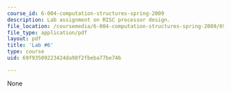 ```yaml
---
course_id: 6-004-computation-structures-spring-2009
description: Lab assignment on RISC processor design.
file_location: /coursemedia/6-004-computation-structures-spring-2009/69f93509223424da98f2fbeba77be746_MIT6_004s09_lab06.pdf
file_type: application/pdf
layout: pdf
title: 'Lab #6'
type: course
uid: 69f93509223424da98f2fbeba77be746

---
```

None